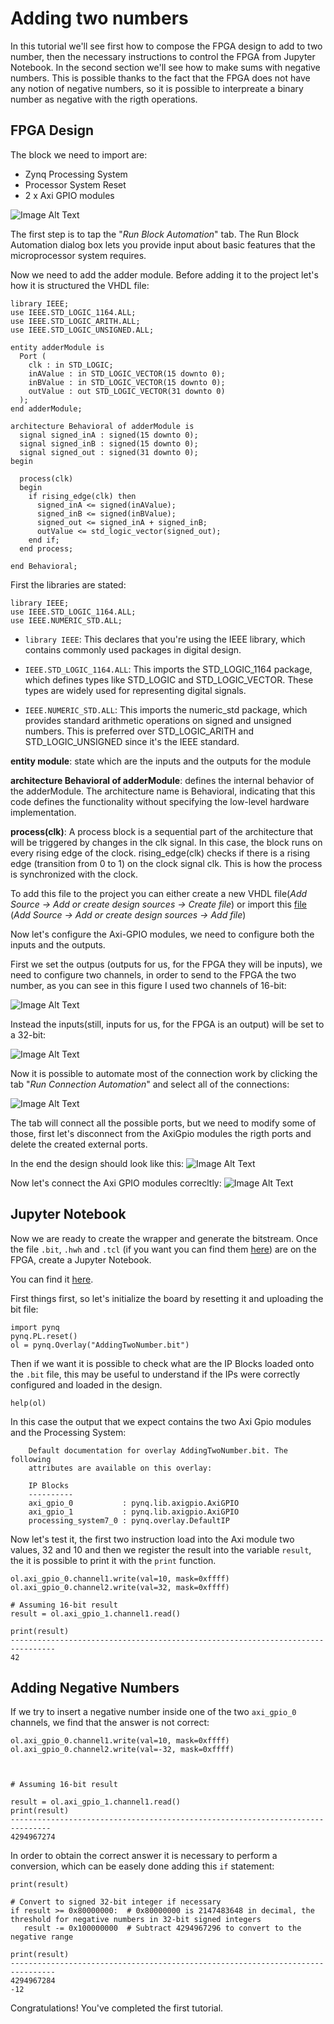# Adding two numbers

In this tutorial we'll see first how to compose the FPGA design to add to two number, then the necessary instructions to control the FPGA from Jupyter Notebook. In the second section we'll see how to make sums with negative numbers. This is possible thanks to the fact that the FPGA does not have any notion of negative numbers, so it is possible to interpreate a binary number as negative with the rigth operations.

## FPGA Design
The block we need to import are:

- Zynq Processing System
- Processor System Reset
- 2 x Axi GPIO modules

![Image Alt Text](./images/AddingTwonumberStartingDesign.png)

The first step is to tap the "*Run Block Automation*" tab. The Run Block Automation dialog box lets you provide input about basic features that the microprocessor system requires.

Now we need to add the adder module. Before adding it to the project let's how it is structured the VHDL file:

```
library IEEE;
use IEEE.STD_LOGIC_1164.ALL;
use IEEE.STD_LOGIC_ARITH.ALL;
use IEEE.STD_LOGIC_UNSIGNED.ALL;

entity adderModule is
  Port (
    clk : in STD_LOGIC;
    inAValue : in STD_LOGIC_VECTOR(15 downto 0);
    inBValue : in STD_LOGIC_VECTOR(15 downto 0);
    outValue : out STD_LOGIC_VECTOR(31 downto 0)
  );
end adderModule;

architecture Behavioral of adderModule is
  signal signed_inA : signed(15 downto 0);
  signal signed_inB : signed(15 downto 0);
  signal signed_out : signed(31 downto 0);
begin

  process(clk)
  begin
    if rising_edge(clk) then
      signed_inA <= signed(inAValue);
      signed_inB <= signed(inBValue);
      signed_out <= signed_inA + signed_inB;
      outValue <= std_logic_vector(signed_out);
    end if;
  end process;

end Behavioral;

```

First the libraries are stated: 
```
library IEEE;
use IEEE.STD_LOGIC_1164.ALL;
use IEEE.NUMERIC_STD.ALL;
```
- `library IEEE`: This declares that you're using the IEEE library, which contains commonly used packages in digital design.

- `IEEE.STD_LOGIC_1164.ALL`: This imports the STD_LOGIC_1164 package, which defines types like STD_LOGIC and STD_LOGIC_VECTOR. These types are widely used for representing digital signals.
- `IEEE.NUMERIC_STD.ALL`: This imports the numeric_std package, which provides standard arithmetic operations on signed and unsigned numbers. This is preferred over STD_LOGIC_ARITH and STD_LOGIC_UNSIGNED since it's the IEEE standard.

**entity module**: state which are the inputs and the outputs for the module

**architecture Behavioral of adderModule**: defines the internal behavior of the adderModule. The architecture name is Behavioral, indicating that this code defines the functionality without specifying the low-level hardware implementation.

**process(clk)**: A process block is a sequential part of the architecture that will be triggered by changes in the clk signal. In this case, the block runs on every rising edge of the clock. rising_edge(clk) checks if there is a rising edge (transition from 0 to 1) on the clock signal clk. This is how the process is synchronized with the clock.

To add this file to the project you can either create a new VHDL file(*Add Source -> Add or create design sources -> Create file*) or import this [file](/tutorials/resources/adderModule.vhdl) (*Add Source -> Add or create design sources -> Add file*)


Now let's configure the Axi-GPIO modules, we need to configure both the inputs and the outputs.

First we set the outpus (outputs for us, for the FPGA they will be inputs), we need to configure two channels, in order to send to the FPGA the two number, as you can see in this figure I used two channels of 16-bit:

![Image Alt Text](./images/axiGpioOutputs.png)

Instead the inputs(still, inputs for us, for the FPGA is an output) will be set to a 32-bit:

![Image Alt Text](./images/axiGpioInputs.png)

Now it is possible to automate most of the connection work by clicking the tab "*Run Connection Automation*" and select all of the connections:

![Image Alt Text](./images/runConnectionAutomation.png)

The tab will connect all the possible ports, but we need to modify some of those, first let's disconnect from the AxiGpio modules the rigth ports and delete the created external ports.

In the end the design should look like this:
![Image Alt Text](./images/designMidle.png)

Now let's connect the Axi GPIO modules correcltly:
![Image Alt Text](./images/inputsAndOutputs.png)

## Jupyter Notebook

Now we are ready to create the wrapper and generate the bitstream.
Once the file `.bit`, `.hwh` and `.tcl` (if you want you can find them [here](/tutorials/resources/AddingTwoNumber/)) are on the FPGA, create a Jupyter Notebook.

You can find it [here](/tutorials/resources/AddingTwoNumber/AddingTwoNumber.ipynb).

First things first, so let's initialize the board by resetting it and uploading the bit file:

```
import pynq
pynq.PL.reset()
ol = pynq.Overlay("AddingTwoNumber.bit")
```
Then if we want it is possible to check what are the IP Blocks loaded onto the `.bit` file, this may be useful to understand if the IPs were correctly configured and loaded in the design.

```
help(ol)
```

In this case the output that we expect contains the two Axi Gpio modules and the Processing System:

```<pynq.overlay.Overlay object>
    Default documentation for overlay AddingTwoNumber.bit. The following
    attributes are available on this overlay:
    
    IP Blocks
    ----------
    axi_gpio_0           : pynq.lib.axigpio.AxiGPIO
    axi_gpio_1           : pynq.lib.axigpio.AxiGPIO
    processing_system7_0 : pynq.overlay.DefaultIP
```

Now let's test it, the first two instruction load into the Axi module two values, 32 and 10 and then we register the result into the variable `result`, the it is possible to print it with the `print` function.

```
ol.axi_gpio_0.channel1.write(val=10, mask=0xffff)
ol.axi_gpio_0.channel2.write(val=32, mask=0xffff)

# Assuming 16-bit result
result = ol.axi_gpio_1.channel1.read()

print(result)
--------------------------------------------------------------------------------
42
```

## Adding Negative Numbers

If we try to insert a negative number inside one of the two `axi_gpio_0` channels, we find that the answer is not correct:

```
ol.axi_gpio_0.channel1.write(val=10, mask=0xffff)
ol.axi_gpio_0.channel2.write(val=-32, mask=0xffff)

​

# Assuming 16-bit result

result = ol.axi_gpio_1.channel1.read()
print(result)
​-------------------------------------------------------------------------------
4294967274
```

In order to obtain the correct answer it is necessary to perform a conversion, which can be easely done adding this `if` statement:

```
print(result)

# Convert to signed 32-bit integer if necessary
if result >= 0x80000000:  # 0x80000000 is 2147483648 in decimal, the threshold for negative numbers in 32-bit signed integers
   result -= 0x100000000  # Subtract 4294967296 to convert to the negative range

print(result)
--------------------------------------------------------------------------------
4294967284
-12
```

Congratulations! You've completed the first tutorial.


